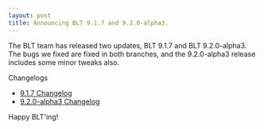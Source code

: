 ```yaml
---
layout: post
title: Announcing BLT 9.1.7 and 9.2.0-alpha3.
---
```


The BLT team has released two updates, BLT 9.1.7 and BLT 9.2.0-alpha3. The bugs we fixed are fixed in both branches, and the 9.2.0-alpha3 release includes some minor tweaks also.

Changelogs
* [9.1.7 Changelog](https://github.com/acquia/blt/compare/9.1.6...9.1.7)
* [9.2.0-alpha3 Changelog](https://github.com/acquia/blt/compare/9.2.0-alpha2...9.2.0-alpha3)

Happy BLT'ing!